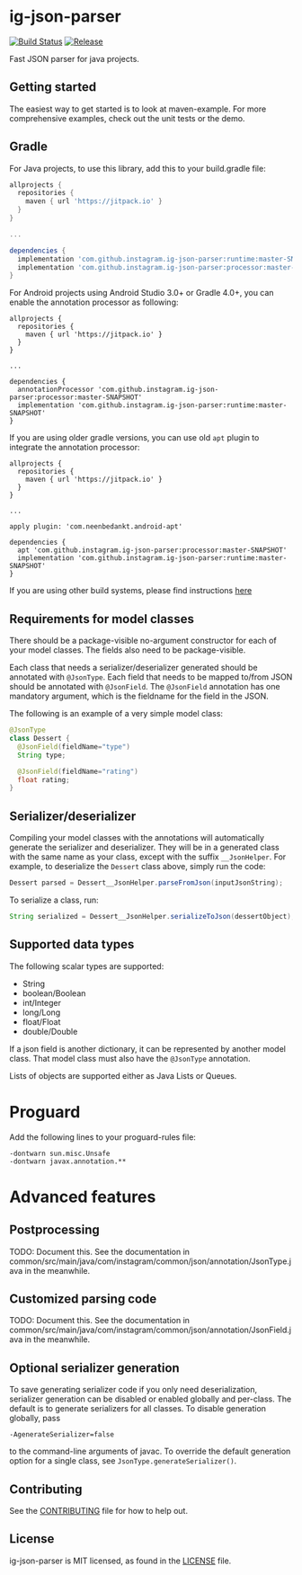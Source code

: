 
# ig-json-parser

[![Build Status](https://travis-ci.org/Instagram/ig-json-parser.svg?branch=master)](https://travis-ci.org/Instagram/ig-json-parser) [![Release](https://jitpack.io/v/Instagram/ig-json-parser.svg)](https://jitpack.io/#Instagram/ig-json-parser)

Fast JSON parser for java projects. 


## Getting started

The easiest way to get started is to look at maven-example.  For more
comprehensive examples, check out the unit tests or the demo.


## Gradle

For Java projects, to use this library, add this to your build.gradle file:
```groovy
allprojects {
  repositories {
    maven { url 'https://jitpack.io' }
  }
}

...

dependencies {
  implementation 'com.github.instagram.ig-json-parser:runtime:master-SNAPSHOT' // the runtime
  implementation 'com.github.instagram.ig-json-parser:processor:master-SNAPSHOT' // the annotation processor 
}
```

For Android projects using Android Studio 3.0+ or Gradle 4.0+, you can enable the annotation processor as following:

```
allprojects {
  repositories {
    maven { url 'https://jitpack.io' }
  }
}

...

dependencies {
  annotationProcessor 'com.github.instagram.ig-json-parser:processor:master-SNAPSHOT'
  implementation 'com.github.instagram.ig-json-parser:runtime:master-SNAPSHOT'
}
```

If you are using older gradle versions, you can use old `apt` plugin to integrate the annotation processor:

```
allprojects {
  repositories {
    maven { url 'https://jitpack.io' }
  }
}

...

apply plugin: 'com.neenbedankt.android-apt'

dependencies {
  apt 'com.github.instagram.ig-json-parser:processor:master-SNAPSHOT'
  implementation 'com.github.instagram.ig-json-parser:runtime:master-SNAPSHOT'
}
```


If you are using other build systems, please find instructions [here](https://jitpack.io/#Instagram/ig-json-parser)

## Requirements for model classes

There should be a package-visible no-argument constructor for each of your
model classes.  The fields also need to be package-visible.

Each class that needs a serializer/deserializer generated should be
annotated with `@JsonType`.  Each field that needs to be mapped to/from
JSON should be annotated with `@JsonField`.  The `@JsonField` annotation
has one mandatory argument, which is the fieldname for the field in the
JSON.

The following is an example of a very simple model class:
```java
@JsonType
class Dessert {
  @JsonField(fieldName="type")
  String type;

  @JsonField(fieldName="rating")
  float rating;
}
```

## Serializer/deserializer

Compiling your model classes with the annotations will automatically
generate the serializer and deserializer.  They will be in a generated
class with the same name as your class, except with the suffix
`__JsonHelper`.  For example, to deserialize the `Dessert` class above,
simply run the code:

```java
Dessert parsed = Dessert__JsonHelper.parseFromJson(inputJsonString);
```
To serialize a class, run:

```java
String serialized = Dessert__JsonHelper.serializeToJson(dessertObject);
```

## Supported data types

The following scalar types are supported:
* String
* boolean/Boolean
* int/Integer
* long/Long
* float/Float
* double/Double

If a json field is another dictionary, it can be represented by another
model class.  That model class must also have the `@JsonType` annotation.

Lists of objects are supported either as Java Lists or Queues.

# Proguard

Add the following lines to your proguard-rules file:
```
-dontwarn sun.misc.Unsafe
-dontwarn javax.annotation.**
```

# Advanced features

## Postprocessing

TODO: Document this.  See the documentation in
common/src/main/java/com/instagram/common/json/annotation/JsonType.java in
the meanwhile.

## Customized parsing code

TODO: Document this.  See the documentation in
common/src/main/java/com/instagram/common/json/annotation/JsonField.java
in the meanwhile.

## Optional serializer generation

To save generating serializer code if you only need deserialization, serializer generation can be disabled or enabled
globally and per-class. The default is to generate serializers for all classes. To disable generation globally, pass

    -AgenerateSerializer=false

to the command-line arguments of javac. To override the default generation option for a single class, see
`JsonType.generateSerializer()`.

## Contributing

See the [CONTRIBUTING](.github/CONTRIBUTING.md) file for how to help out.

## License
ig-json-parser is MIT licensed, as found in the [LICENSE](LICENSE) file.
